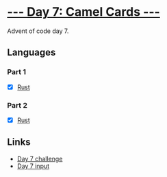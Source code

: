# [--- Day 7: Camel Cards ---](https://adventofcode.com/2023/day/7)

Advent of code day 7.

## Languages

### Part 1

- [x] [Rust](day-07-part1.rs)

### Part 2

- [x] [Rust](day-07-part2.rs)

## Links

- [Day 7 challenge](https://adventofcode.com/2023/day/7)
- [Day 7 input](https://adventofcode.com/2023/day/7/input)
